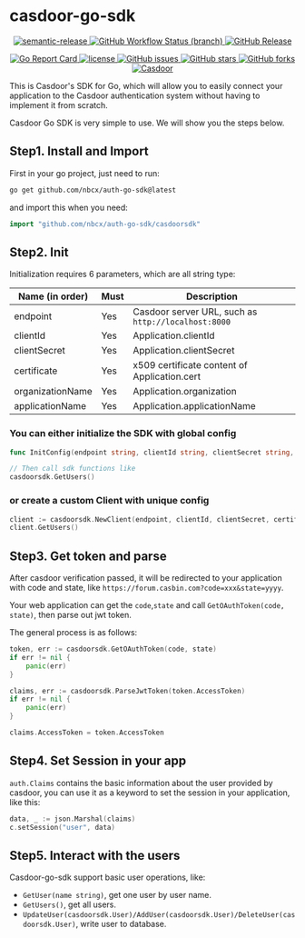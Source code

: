 # casdoor-go-sdk

<p align="center">
  <a href="#badge">
    <img alt="semantic-release" src="https://img.shields.io/badge/%20%20%F0%9F%93%A6%F0%9F%9A%80-semantic--release-e10079.svg">
  </a>
  <a href="https://github.com/nbcx/auth-go-sdk/actions/workflows/ci.yml">
    <img alt="GitHub Workflow Status (branch)" src="https://img.shields.io/github/actions/workflow/status/casdoor/casdoor-go-sdk/ci.yml?branch=master">
  </a>
  <a href="https://github.com/nbcx/auth-go-sdk/releases/latest">
    <img alt="GitHub Release" src="https://img.shields.io/github/v/release/casdoor/casdoor-go-sdk.svg">
  </a>
</p>

<p align="center">
  <a href="https://goreportcard.com/report/github.com/nbcx/auth-go-sdk">
    <img alt="Go Report Card" src="https://goreportcard.com/badge/github.com/nbcx/auth-go-sdk?style=flat-square">
  </a>
  <a href="https://github.com/nbcx/auth-go-sdk/blob/master/LICENSE">
    <img src="https://img.shields.io/github/license/casdoor/casdoor-go-sdk?style=flat-square" alt="license">
  </a>
  <a href="https://github.com/nbcx/auth-go-sdk/issues">
    <img alt="GitHub issues" src="https://img.shields.io/github/issues/casdoor/casdoor-go-sdk?style=flat-square">
  </a>
  <a href="#">
    <img alt="GitHub stars" src="https://img.shields.io/github/stars/casdoor/casdoor-go-sdk?style=flat-square">
  </a>
  <a href="https://github.com/nbcx/auth-go-sdk/network">
    <img alt="GitHub forks" src="https://img.shields.io/github/forks/casdoor/casdoor-go-sdk?style=flat-square">
  </a>
  <a href="https://discord.gg/5rPsrAzK7S">
    <img alt="Casdoor" src="https://img.shields.io/discord/1022748306096537660?style=flat-square&logo=discord&label=discord&color=5865F2">
  </a>
</p>

This is Casdoor's SDK for Go, which will allow you to easily connect your application to the Casdoor authentication system without having to implement it from scratch.

Casdoor Go SDK is very simple to use. We will show you the steps below.

## Step1. Install and Import

First in your go project, just need to run:

```bash
go get github.com/nbcx/auth-go-sdk@latest
```

and import this when you need:

```go
import "github.com/nbcx/auth-go-sdk/casdoorsdk"
```

## Step2. Init

Initialization requires 6 parameters, which are all string type:

| Name (in order)  | Must | Description                                         |
| ---------------- | ---- | --------------------------------------------------- |
| endpoint         | Yes  | Casdoor server URL, such as `http://localhost:8000` |
| clientId         | Yes  | Application.clientId                                |
| clientSecret     | Yes  | Application.clientSecret                            |
| certificate      | Yes  | x509 certificate content of Application.cert        |
| organizationName | Yes  | Application.organization                            |
| applicationName  | Yes  | Application.applicationName                         |

### You can either initialize the SDK with global config

```go
func InitConfig(endpoint string, clientId string, clientSecret string, certificate string, organizationName string, applicationName string)

// Then call sdk functions like
casdoorsdk.GetUsers()
```

### or create a custom Client with unique config

```go
client := casdoorsdk.NewClient(endpoint, clientId, clientSecret, certificate, organizationName, applicationName)
client.GetUsers()
```

## Step3. Get token and parse

After casdoor verification passed, it will be redirected to your application with code and state, like `https://forum.casbin.com?code=xxx&state=yyyy`.

Your web application can get the `code`,`state` and call `GetOAuthToken(code, state)`, then parse out jwt token.

The general process is as follows:

```go
token, err := casdoorsdk.GetOAuthToken(code, state)
if err != nil {
	panic(err)
}

claims, err := casdoorsdk.ParseJwtToken(token.AccessToken)
if err != nil {
	panic(err)
}

claims.AccessToken = token.AccessToken
```

## Step4. Set Session in your app

`auth.Claims` contains the basic information about the user provided by casdoor, you can use it as a keyword to set the session in your application, like this:

```go
data, _ := json.Marshal(claims)
c.setSession("user", data)
```

## Step5. Interact with the users

Casdoor-go-sdk support basic user operations, like:

- `GetUser(name string)`, get one user by user name.
- `GetUsers()`, get all users.
- `UpdateUser(casdoorsdk.User)/AddUser(casdoorsdk.User)/DeleteUser(casdoorsdk.User)`, write user to database.

